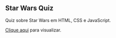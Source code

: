 ## Star Wars Quiz

Quiz sobre Star Wars em HTML, CSS e JavaScript.

[Clique aqui](https://sleepy-euler-4a1bab.netlify.app) para visualizar.

